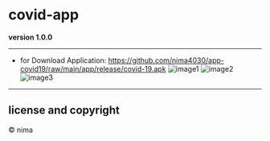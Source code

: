 # covid-app

**version 1.0.0**

---
- for Download Application: https://github.com/nima4030/app-covid19/raw/main/app/release/covid-19.apk 
  ![image1](/../art/art/1.png)
  ![image2](/../art/art/2.png)
  ![image3](/../art/art/3.png)
---
## license and copyright
© nima

